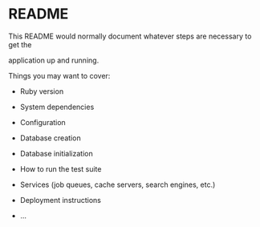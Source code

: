 # README

This README would normally document whatever steps are necessary to get the                       

application up and running.          

Things you may want to cover:                                                                          
                                
* Ruby version                
  
* System dependencies                                                    
                              
* Configuration           
      
* Database creation      
    
* Database initialization      

* How to run the test suite

* Services (job queues, cache servers, search engines, etc.)

* Deployment instructions
  
* ...
